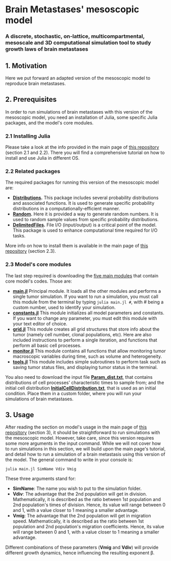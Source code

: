 # Brain Metastases' mesoscopic model

### A discrete, stochastic, on-lattice, multicompartmental, mesoscale and 3D computational simulation tool to study growth laws of brain metastases

## 1. Motivation

Here we put forward an adapted version of the mesoscopic model to reproduce brain metastases.


## 2. Prerequisites

In order to run simulations of brain metastases with this version of the mesoscopic model, you need an installation of Julia, some specific Julia packages, and the model's core modules.

### 2.1 Installing Julia

Please take a look at the info provided in the main page of [this repository](https://github.com/JuanJS117/MesoscopicModel/tree/main) (section 2.1 and 2.2). There you will find a comprehensive tutorial on how to install and use Julia in different OS.

### 2.2 Related packages

The required packages for running this version of the mesoscopic model are:

- **[Distributions](https://github.com/JuliaStats/Distributions.jl).** This package includes several probability distributions and associated functions. It is used to generate specific probability distributions in a computationally-efficient manner.
- **[Random](https://docs.julialang.org/en/v1/stdlib/Random/).** Here it is provided a way to generate random numbers. It is used to random sample values from specific probability distributions.
- **[DelimitedFiles](https://docs.julialang.org/en/v1/stdlib/DelimitedFiles/).** File I/O (input/output) is a critical point of the model. This package is used to enhance computational time required for I/O tasks.

More info on how to install them is available in the main page of [this repository](https://github.com/JuanJS117/MesoscopicModel/tree/main) (section 2.3).


### 2.3 Model's core modules

The last step required is downloading the [five main modules](https://github.com/JuanJS117/MesoscopicModel/tree/main/BrainMets) that contain core model's codes. Those are:

- **[main.jl](https://github.com/JuanJS117/MesoscopicModel/blob/main/BrainMets/main.jl)** Principal module. It loads all the other modules and performs a single tumor simulation. If you want to run a simulation, you must call this module from the terminal by typing `julia main.jl #`, with # being a custom number, used to identify your simulation.
- **[constants.jl](https://github.com/JuanJS117/MesoscopicModel/blob/main/BrainMets/constants.jl)** This module initializes all model parameters and constants. If you want to change any parameter, you must edit this module with your text editor of choice.
- **[grid.jl](https://github.com/JuanJS117/MesoscopicModel/blob/main/BrainMets/grid.jl)** This module creates all grid structures that store info about the tumor (namely cell number, clonal populations, etc). Here are also included instructions to perform a single iteration, and functions that perform all basic cell processes.
- **[monitor.jl](https://github.com/JuanJS117/MesoscopicModel/blob/main/BrainMets/monitor.jl)** This module contains all functions that allow monitoring tumor macroscopic variables during time, such as volume and heterogeneity. 
- **[tools.jl](https://github.com/JuanJS117/MesoscopicModel/blob/main/BrainMets/tools.jl)** This module includes simple subroutines to perform task such as saving tumor status files, and displaying tumor status in the terminal.

You also need to download the input file **[Param_dist.txt](https://github.com/JuanJS117/MesoscopicModel/blob/main/BrainMets/Param_dist.txt)**, that contains distributions of cell processes' characteristic times to sample from; and the initial cell distribution **[InitialCellDistribution.txt](https://github.com/JuanJS117/MesoscopicModel/blob/main/BrainMets/InitialCellDistribution.txt)**, that is used as an initial condition. Place them in a custom folder, where you will run your simulations of brain metastases.


## 3. Usage

After reading the section on model's usage in the main page of [this repository](https://github.com/JuanJS117/MesoscopicModel/tree/main) (section 3), it should be straightforward to run simulations with the mesoscopic model. However, take care, since this version requires some more arguments in the input command. While we will not cover how to run simulations in this section, we will build upon the main page's tutorial, and detail how to run a simulation of a brain metastasis using this version of the model. The general command to write in your console is:

    julia main.jl SimName Vdiv Vmig
  
These three arguments stand for:

- **SimName**: The name you wish to put to the simulation folder.
- **Vdiv**: The advantage that the 2nd population will get in division. Mathematically, it is described as the ratio between 1st population and 2nd population's times of division. Hence, its value will range between 0 and 1, with a value closer to 1 meaning a smaller advantage.
- **Vmig**: The advantage that the 2nd population will get in migration speed. Mathematically, it is described as the ratio between 1st population and 2nd population's migration coefficients. Hence, its value will range between 0 and 1, with a value closer to 1 meaning a smaller advantage.

Different combinations of these parameters (**Vmig** and **Vdiv**) will provide different growth dynamics, hence influencing the resulting exponent &beta;.
